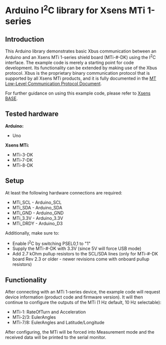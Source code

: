# Arduino I<sup>2</sup>C library for Xsens MTi 1-series #
## Introduction ##
This Arduino library demonstrates basic Xbus communication between an Arduino and an Xsens MTi 1-series shield board (MTi-#-DK) using the I<sup>2</sup>C interface. The example code is merely a starting point for code development. Its functionality can be extended by making use of the Xbus protocol. Xbus is the proprietary binary communication protocol that is supported by all Xsens MTi products, and it is fully documented in the [MT Low-Level Communication Protocol Document](https://mtidocs.xsens.com/mt-low-level-communication-protocol-documentation).

For further guidance on using this example code, please refer to [Xsens BASE](https://base.xsens.com/s/article/Interfacing-the-MTi-1-series-DK-with-an-Arduino?language=en_US).

## Tested hardware ##
**Arduino:**
* Uno

**Xsens MTi:**
* MTi-3-DK
* MTi-7-DK
* MTi-8-DK

## Setup ##
At least the following hardware connections are required:
* MTi_SCL - Arduino_SCL
* MTi_SDA - Arduino_SDA
* MTi_GND - Arduino_GND
* MTi_3.3V - Arduino_3.3V
* MTi_DRDY - Arduino_D3

Additionally, make sure to:
* Enable I<sup>2</sup>C by switching PSEL0,1 to "1"
* Supply the MTi-#-DK with 3.3V (since 5V will force USB mode)
* Add 2.7 kOhm pullup resistors to the SCL/SDA lines (only for MTi-#-DK board Rev 2.3 or older - newer revisions come with onboard pullup resistors)

## Functionality ##
After connecting with an MTi 1-series device, the example code will request device information (product code and firmware version). It will then continue to configure the outputs of the MTi (1 Hz default, 10 Hz selectable):
* MTi-1: RateOfTurn and Acceleration
* MTi-2/3: EulerAngles
* MTi-7/8: EulerAngles and Latitude/Longitude

After configuring, the MTi will be forced into Measurement mode and the received data will be printed to the serial monitor. 

